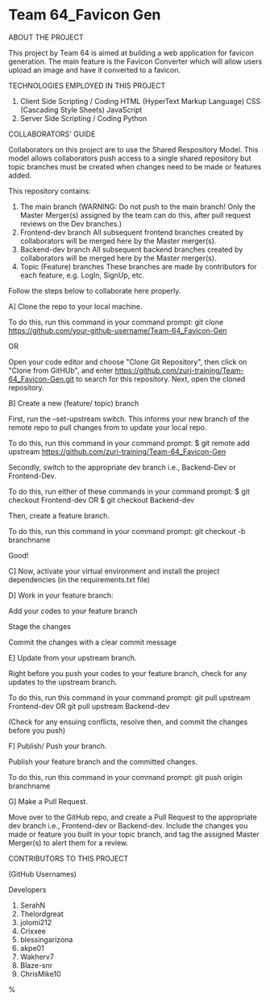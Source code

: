# Team 64_Favicon Gen
ABOUT THE PROJECT

This project by Team 64 is aimed at building a web application for favicon generation.
The main feature is the Favicon Converter which will allow users upload an image and have it converted to a favicon. 

TECHNOLOGIES EMPLOYED IN THIS PROJECT
1) Client Side Scripting / Coding
      HTML (HyperText Markup Language)
      CSS (Cascading Style Sheets)
      JavaScript
2) Server Side Scripting / Coding
      Python

COLLABORATORS' GUIDE

Collaborators on this project are to use the Shared Respository Model. This model allows collaborators push access to a single shared repository but topic branches must be created when changes need to be made or features added.

This repository contains:
1) The main branch
(WARNING: Do not push to the main branch! Only the Master Merger(s) assigned by the team can do this, after pull request reviews on the Dev branches.)
2) Frontend-dev branch
All subsequent frontend branches created by collaborators will be merged here by the Master merger(s).
3) Backend-dev branch
All subsequent backend branches created by collaborators will be merged here by the Master merger(s).
4) Topic (Feature) branches
These branches are made by contributors for each feature, e.g. LogIn, SignUp, etc. 

Follow the steps below to collaborate here properly.

A] Clone the repo to your local machine.

To do this, run this command in your command prompt:
git clone https://github.com/your-github-username/Team-64_Favicon-Gen

OR 

Open your code editor and choose "Clone Git Repository", then click on "Clone from GitHUb", and enter https://github.com/zuri-training/Team-64_Favicon-Gen.git to search for this repository. 
Next, open the cloned repository.

B] Create a new (feature/ topic) branch

First, run the –set-upstream switch. This informs your new branch of the remote repo to pull changes from to update your local repo.

To do this, run this command in your command prompt:
$ git remote add upstream https://github.com/zuri-training/Team-64_Favicon-Gen

Secondly, switch to the appropriate dev branch i.e., Backend-Dev or Frontend-Dev.

To do this, run either of these commands in your command prompt:
$ git checkout Frontend-dev
OR
$ git checkout Backend-dev

Then, create a feature branch.

To do this, run this command in your command prompt:
git checkout -b branchname

Good!

C] Now, activate your virtual environment and install the project dependencies (in the requirements.txt file)

D] Work in your feature branch:

Add your codes to your feature branch

Stage the changes

Commit the changes with a clear commit message

E] Update from your upstream branch.

Right before you push your codes to your feature branch, check for any updates to the upstream branch. 

To do this, run this command in your command prompt:
git pull upstream Frontend-dev
OR
git pull upstream Backend-dev

(Check for any ensuing conflicts, resolve then, and commit the changes before you push)

F] Publish/ Push your branch.

Publish your feature branch and the committed changes.

To do this, run this command in your command prompt:
git push origin branchname

G] Make a Pull Request.

Move over to the GitHub repo, and create a Pull Request to the appropriate dev branch i.e., Frontend-dev or Backend-dev. Include the changes you made or feature you built in your topic branch, and tag the assigned Master Merger(s) to alert them for a review.

CONTRIBUTORS TO THIS PROJECT

(GitHub Usernames)

 Developers
1) SerahN 
2) Thelordgreat
3) jolomi212
4) Crixxee
5) blessingarizona
6) akpe01
7) Wakherv7
8) Blaze-snr
9) ChrisMike10

% <!-- Product Designers (These collaborators can not push codes to the repo)
% Bola001
% Trippyog44
% midealamutu
% mamoblack
% softlife12
% AmakaSilas
% vanessa27-tech
% Prospernias
% Bamidele-Aminat
% Designbybecca
% Rerealonge
% Kobimdi
% Guzi-goz
% Udokaineh -->